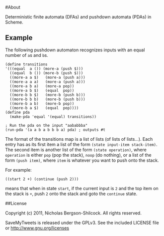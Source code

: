 #About

Deterministic finite automata (DFAs) and pushdown automata (PDAs) in Scheme.

## Example

The following pushdown automaton recognizes inputs with an equal number of `a`s and `b`s.

    (define transitions
    '(((equal  a ()) (more-a (push $)))
      ((equal  b ()) (more-b (push $)))
      ((more-a a $)   (more-a (push a)))
      ((more-a a a)   (more-a (push a)))
      ((more-a b a)   (more-a pop))
      ((more-a b $)   (equal  pop))
      ((more-b b $)   (more-b (push b)))
      ((more-b b b)   (more-b (push b)))
      ((more-b a b)   (more-b pop))
      ((more-b a $)   (equal  pop))))
    (define pda
      (make-pda 'equal '(equal) transitions))

    ; Run the pda on the input "aababbba"
    (run-pda '(a a b a b b b a) pda) ; outputs #t

The format of the transitions map is a list of lists (of lists of lists...). Each entry has as its first item a list of the form `(state input-item stack-item)`. The second item is another list of the form `(state operation)`, where `operation` is either `pop` (pop the stack), `noop` (do nothing), or a list of the form `(push item)`, where `item` is whatever you want to push onto the stack.

For example:

    ((start 2 +) (continue (push 2)))

means that when in state `start`, if the current input is `2` and the top item on the stack is `+`, push `2` onto the stack and goto the `continue` state.

##License

Copyright (c) 2011, Nicholas Bergson-Shilcock. All rights reserved.

SaveMyTweets is released under the GPLv3. See the included LICENSE file or http://www.gnu.org/licenses
